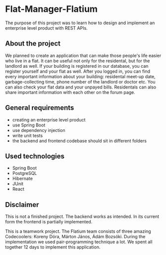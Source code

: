 # Flat-Manager-Flatium
The purpose of this project was to learn how to design and implement an enterprise level product with REST APIs. 

## About the project
We planned to create an application that can make those people's life easier who live in a flat. It can be useful not only for the residental, but for the landlord as well. If your building is registered in our database, you can register yourself and your flat as well. After you logged in, you can find every important information about your building: residental meet-up date, garbage-collecting time, phone number of the landlord or doctor etc. You can also check your flat data and your unpayed bills. Residentals can also share important information with each other on the forum page.  

## General requirements
- creating an enterprise level product
- use Spring Boot
- use dependency injection
- write unit tests
- the backend and frontend codebase should sit in different folders

## Used technologies
- Spring Boot
- PostgreSQL
- Hibernate
- JUnit
- React

## Disclaimer
This is not a finished project. The backend works as intended. In its current form the frontend is partially implemented. 


This is a teamwork project. The Flatium team consists of three amazing Codecoolers: Koreny Dóra, Márton János, Ádám Bozsóki. During the implementation we used pair-programming technique a lot. We spent all together 12 days to implement this application. 

